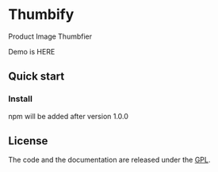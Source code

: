 # Thumbify

Product Image Thumbfier

Demo is HERE


## Quick start
### Install

npm will be added after version 1.0.0


## License

The code and the documentation are released under the [GPL](LICENSE).